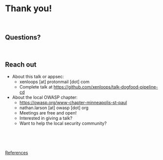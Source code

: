 # Thank you!

<br />

## Questions?

<br />

## Reach out
* About this talk or appsec: 
  * xenloops [at] protonmail [dot] com
  * Complete talk at https://github.com/xenloops/talk-dogfood-pipeline-cd
* About the local OWASP chapter: 
  * https://owasp.org/www-chapter-minneapolis-st-paul
  * nathan.larson [at] owasp [dot] org
  * Meetings are free and open!
  * Interested in giving a talk?
  * Want to help the local security community?

<br /><br /><br />

[References](references.md)
